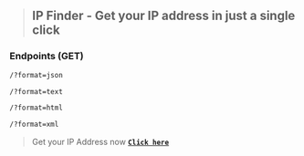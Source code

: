 > ## IP Finder - Get your IP address in just a single click

### Endpoints (GET)

```bash
/?format=json
```

```bash
/?format=text
```

```bash
/?format=html
```

```bash
/?format=xml
```

> Get your IP Address now [**`Click here`**](https://ip.kiron.dev)
